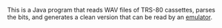 
This is a Java program that reads WAV files of TRS-80 cassettes,
parses the bits, and generates a clean version that can be read
by an [emulator](https://github.com/lkesteloot/trs80).

